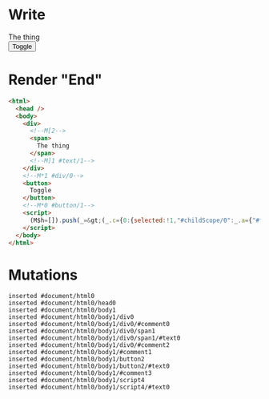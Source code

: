 # Write
  <div><!M[2><span>The thing</span><!M]1 #text/1></div><!M*1 #div/0><button>Toggle</button><!M*0 #button/1><script>(M$h=[]).push(_=>(_.c={0:{selected:!1,"#childScope/0":_.a={"#text/1!":_.b={},"#text/1(":_._["packages/translator-tags/src/__tests__/fixtures/define-tag-for-attribute-tag/template.marko_1_renderer"]}},1:_.a,2:_.b}),[0,"packages/translator-tags/src/__tests__/fixtures/define-tag-for-attribute-tag/template.marko_0_selected",])</script>


# Render "End"
```html
<html>
  <head />
  <body>
    <div>
      <!--M[2-->
      <span>
        The thing
      </span>
      <!--M]1 #text/1-->
    </div>
    <!--M*1 #div/0-->
    <button>
      Toggle
    </button>
    <!--M*0 #button/1-->
    <script>
      (M$h=[]).push(_=&gt;(_.c={0:{selected:!1,"#childScope/0":_.a={"#text/1!":_.b={},"#text/1(":_._["packages/translator-tags/src/__tests__/fixtures/define-tag-for-attribute-tag/template.marko_1_renderer"]}},1:_.a,2:_.b}),[0,"packages/translator-tags/src/__tests__/fixtures/define-tag-for-attribute-tag/template.marko_0_selected",])
    </script>
  </body>
</html>
```

# Mutations
```
inserted #document/html0
inserted #document/html0/head0
inserted #document/html0/body1
inserted #document/html0/body1/div0
inserted #document/html0/body1/div0/#comment0
inserted #document/html0/body1/div0/span1
inserted #document/html0/body1/div0/span1/#text0
inserted #document/html0/body1/div0/#comment2
inserted #document/html0/body1/#comment1
inserted #document/html0/body1/button2
inserted #document/html0/body1/button2/#text0
inserted #document/html0/body1/#comment3
inserted #document/html0/body1/script4
inserted #document/html0/body1/script4/#text0
```